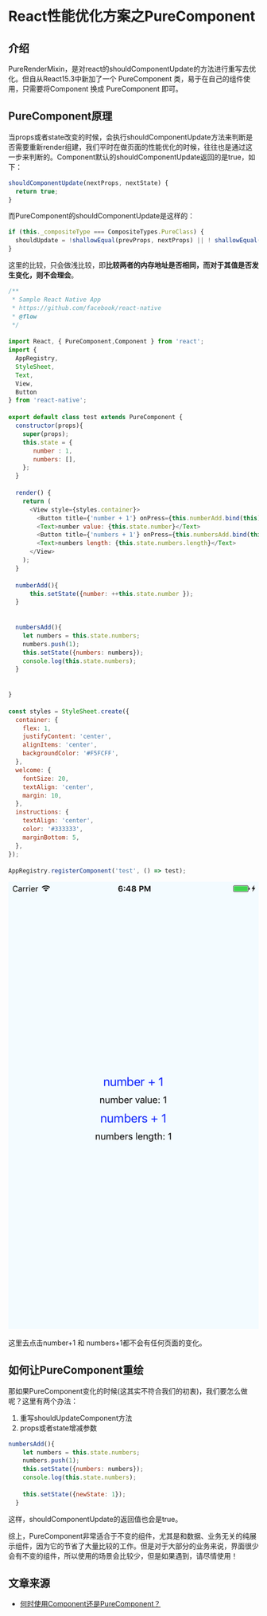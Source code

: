 # React性能优化方案之PureComponent

## 介绍
PureRenderMixin，是对react的shouldComponentUpdate的方法进行重写去优化。但自从React15.3中新加了一个 PureComponent 类，易于在自己的组件使用，只需要将Component 换成 PureComponent 即可。

## PureComponent原理
当props或者state改变的时候，会执行shouldComponentUpdate方法来判断是否需要重新render组建，我们平时在做页面的性能优化的时候，往往也是通过这一步来判断的。Component默认的shouldComponentUpdate返回的是true，如下：
```js
shouldComponentUpdate(nextProps, nextState) {
  return true;
}
```

而PureComponent的shouldComponentUpdate是这样的：

```js
if (this._compositeType === CompositeTypes.PureClass) {
  shouldUpdate = !shallowEqual(prevProps, nextProps) || ! shallowEqual(inst.state, nextState);
}
```
这里的比较，只会做浅比较，即**比较两者的内存地址是否相同，而对于其值是否发生变化，则不会理会**。

```js
/**
 * Sample React Native App
 * https://github.com/facebook/react-native
 * @flow
 */

import React, { PureComponent,Component } from 'react';
import {
  AppRegistry,
  StyleSheet,
  Text,
  View,
  Button
} from 'react-native';

export default class test extends PureComponent {
  constructor(props){
    super(props);
    this.state = {
       number : 1,
       numbers: [],
    };
  }

  render() {
    return (
      <View style={styles.container}>
        <Button title={'number + 1'} onPress={this.numberAdd.bind(this)} />
        <Text>number value: {this.state.number}</Text>
        <Button title={'numbers + 1'} onPress={this.numbersAdd.bind(this)} />
        <Text>numbers length: {this.state.numbers.length}</Text>
      </View>
    );
  }

  numberAdd(){
      this.setState({number: ++this.state.number });
  }


  numbersAdd(){
    let numbers = this.state.numbers;
    numbers.push(1);
    this.setState({numbers: numbers});
    console.log(this.state.numbers);
  }


}

const styles = StyleSheet.create({
  container: {
    flex: 1,
    justifyContent: 'center',
    alignItems: 'center',
    backgroundColor: '#F5FCFF',
  },
  welcome: {
    fontSize: 20,
    textAlign: 'center',
    margin: 10,
  },
  instructions: {
    textAlign: 'center',
    color: '#333333',
    marginBottom: 5,
  },
});

AppRegistry.registerComponent('test', () => test);
```

![alt](./imgs/pure-1.png)

这里去点击number+1 和 numbers+1都不会有任何页面的变化。

## 如何让PureComponent重绘
那如果PureComponent变化的时候(这其实不符合我们的初衷)，我们要怎么做呢？这里有两个办法：

1. 重写shouldUpdateComponent方法
2. props或者state增减参数

```js
numbersAdd(){
    let numbers = this.state.numbers;
    numbers.push(1);
    this.setState({numbers: numbers});
    console.log(this.state.numbers);

    this.setState({newState: 1});
  }
```
这样，shouldComponentUpdate的返回值也会是true。

综上，PureComponent非常适合于不变的组件，尤其是和数据、业务无关的纯展示组件，因为它的节省了大量比较的工作。但是对于大部分的业务来说，界面很少会有不变的组件，所以使用的场景会比较少，但是如果遇到，请尽情使用！



## 文章来源
* [何时使用Component还是PureComponent？](https://segmentfault.com/a/1190000014979065)